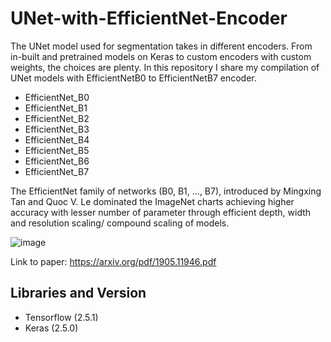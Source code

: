# UNet-with-EfficientNet-Encoder
The UNet model used for segmentation takes in different encoders. From in-built and pretrained models on Keras to custom encoders with custom weights, the choices are plenty. In this repository I share my compilation of UNet models with EfficientNetB0 to EfficientNetB7 encoder.

- EfficientNet_B0
- EfficientNet_B1
- EfficientNet_B2
- EfficientNet_B3
- EfficientNet_B4
- EfficientNet_B5
- EfficientNet_B6
- EfficientNet_B7

The EfficientNet family of networks (B0, B1, ..., B7), introduced by Mingxing Tan and Quoc V. Le dominated the ImageNet charts achieving higher accuracy with lesser number of parameter through efficient depth, width and resolution scaling/ compound scaling of models.

![image](https://user-images.githubusercontent.com/47257557/144846483-32cd13b5-7b73-40d0-9bbf-51db19f0a1ab.png)

Link to paper: https://arxiv.org/pdf/1905.11946.pdf

## Libraries and Version
- Tensorflow (2.5.1)
- Keras (2.5.0)
